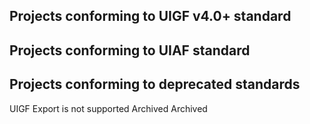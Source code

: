 ## Projects conforming to UIGF v4.0+ standard

<RelativeProjectPanel>
  <Pcd
    bg="/partnerships/TeyvatGuide/AppPreview.png"
    icon="/partnerships/TeyvatGuide/logo.png"
    repo="https://github.com/BTMuli/TeyvatGuide"
    site="https://apps.microsoft.com/detail/9NLBNNNBNSJN"
    title="Teyvat Guide"
    desc="Game Tool for Genshin Impact Player">
    <Pcb label="UIGF v4.0" :games="['ys', 'sr_', 'zzz_']" bg="orange"></Pcb>
    <Pcb label="UIGF v3.0" :games="['ys']" bg="white"></Pcb>
  </Pcd>
  <Pcd
    bg="https://gi.pizzastudio.org/img/ophelper-uigf-preview.png"
    icon="https://gi.pizzastudio.org/img/ophelper_logo_clipped.png"
    repo="https://github.com/pizza-studio/GenshinPizzaHelper"
    site="https://apps.apple.com/app/id1635319193"
    title="Pizza Helper for Genshin"
    desc="A companion app (for Genshin Impact) among Apple platforms.">
    <Pcb label="UIGF v4.0" :games="['ys', 'sr_', 'zzz_']" bg="purple"></Pcb>
  </Pcd>
  <Pcd
    bg="https://hsr.pizzastudio.org/img/hsrhelper-srgf-preview.png"
    icon="https://hsr.pizzastudio.org/img/icon.hsrhelper.clipped.png"
    repo="https://github.com/pizza-studio/HSRPizzaHelper/"
    site="https://apps.apple.com/app/id6448894222"
    title="Pizza Helper for HSR"
    desc="A companion app (for Honkai: Star Rail) among Apple platforms.">
    <Pcb label="UIGF v4.0" :games="['ys_', 'sr', 'zzz_']" bg="purple"></Pcb>
    <Pcb label="SRGF v1.0" :games="['sr']" bg="white"></Pcb>
  </Pcd>
</RelativeProjectPanel>

## Projects conforming to UIAF standard

<RelativeProjectPanel>
  <Pcd
    bg="https://img.alicdn.com/imgextra/i4/1797064093/O1CN01F0AGTl1g6dvW6j28q_!!1797064093.png"
    icon="https://img.alicdn.com/imgextra/i4/1797064093/O1CN01oaGvKE1g6dut0pICS_!!1797064093.png"
    repo="https://github.com/DGP-Studio/Snap.Hutao"
    site="https://hut.ao/"
    title="Snap Hutao"
    desc="A multifunctional open-source Genshin Impact toolkit">
    <Pcb label="UIAF v1.1" :games="['ys']" bg="red"></Pcb>
  </Pcd>
  <Pcd
    bg="https://file.xunkong.cc/static/repo/xunkong/YanfeiLawyer.webp"
    icon="https://xunkong.cc/images/logo.640.webp"
    repo="https://github.com/xunkong/xunkong"
    site="https://xunkong.cc/"
    title="Xunkong"
    desc="记录旅途中发生的事">
    <Pcb label="UIAF 1.1" :games="['ys']" bg="red"></Pcb>
  </Pcd>
  <Pcd
    bg="/partnerships/cocogoat.png"
    icon="https://avatars.githubusercontent.com/u/82107463"
    repo="https://github.com/yuehaiTeam/cocogoat"
    site="https://cocogoat.work/"
    title="椰羊 cocogoat"
    desc="A toolbox for Genshin Impact 100% running in browser.">
    <Pcb label="UIAF 1.1" :games="['ys']" bg="blue"></Pcb>
    <Pcb label="UIAF 1.0" :games="['ys']" bg="white"></Pcb>
  </Pcd>
  <Pcd
    bg="https://raw.githubusercontent.com/Finchaos/yae-markdown-230119/main/images/4.png"
    icon="https://raw.githubusercontent.com/HolographicHat/YaeAchievement/master/icon.ico"
    repo="https://github.com/HolographicHat/YaeAchievement"
    title="YaeAchievement"
    desc="更快、更准的原神成就导出工具">
    <Pcb label="UIAF 1.1" :games="['ys']" bg="orange"></Pcb>
  </Pcd>
  <Pcd
    bg="/partnerships/TeyvatGuide/AppPreview.png"
    icon="/partnerships/TeyvatGuide/logo.png"
    repo="https://github.com/BTMuli/TeyvatGuide"
    site="https://apps.microsoft.com/detail/9NLBNNNBNSJN"
    title="Teyvat Guide"
    desc="Game Tool for Genshin Impact Player">
    <Pcb label="UIAF v1.1" :games="['ys']" bg="orange"></Pcb>
  </Pcd>
  <Pcd
    bg="/partnerships/PaimonsNotebook/preview.webp"
    icon="/partnerships/PaimonsNotebook/logo.webp"
    repo="https://github.com/QooLianyi/PaimonsNotebook"
    title="PaimonsNotebook"
    desc="Android-platform game tool for Genshin Impact">
    <Pcb label="UIAF v1.1" :games="['ys']" bg="green"></Pcb>
  </Pcd>
</RelativeProjectPanel>

## Projects conforming to deprecated standards

<RelativeProjectPanel>
<Pcd
    bg="https://img.alicdn.com/imgextra/i3/1797064093/O1CN018VkZBw1g6dvTMaX9W_!!1797064093.png"
    icon="https://s1.ax1x.com/2023/09/09/pP6xBef.png"
    repo="https://github.com/biuuu/genshin-wish-export"
    title="genshin wish export"
    desc="Easily export the Genshin Impact wish record">
    <Pcb label="UIGF v3.0" :games="['ys']" bg="white"></Pcb>
  </Pcd>
  <Pcd
    bg="https://file.xunkong.cc/static/repo/xunkong/YanfeiLawyer.webp"
    icon="https://xunkong.cc/images/logo.640.webp"
    repo="https://github.com/xunkong/xunkong"
    site="https://xunkong.cc/"
    title="Xunkong"
    desc="记录旅途中发生的事">
    <Pcb label="UIGF v2.2" :games="['ys']" bg="red"></Pcb>
  </Pcd>
  <Pcd
    bg="https://s1.ax1x.com/2023/09/09/pP6x1eK.png"
    icon="https://s1.ax1x.com/2023/09/09/pP6xyFg.jpg"
    repo="https://github.com/voderl/genshin-gacha-analyzer"
    site="https://genshin.voderl.cn/"
    title="genshin-gacha-analyzer"
    desc="genshin wish history analyzer">
    <Pcb label="UIGF v2.2" :games="['ys']" bg="green"></Pcb>
    <Pcb bg="red">UIGF Export is not supported</Pcb>
  </Pcd>
  <Pcd
    bg="/partnerships/mukapp/preview.webp"
    icon="https://img.alicdn.com/imgextra/i4/1797064093/O1CN01agfnd91g6dvMzibmE_!!1797064093.png"
    site="https://gtool.mukapp.top/"
    title="应急食品"
    desc="安卓平台下的原神工具客户端">
    <Pcb label="UIGF Unknown" :games="['ys']" bg="green"></Pcb>
  </Pcd>
  <Pcd
    bg="/partnerships/teyvat-preview.png"
    icon="https://img.alicdn.com/imgextra/i1/1797064093/O1CN01wVRiEq1g6dvGG2mmX_!!1797064093.png"
    site="https://www.yshelper.com/index.php"
    title="YSHelper"
    desc="专注旅行者服务的微信小程序">
    <Pcb label="UIGF Unknown" :games="['ys']" bg="green"></Pcb>
  </Pcd>
  <Pcd
    bg="https://img.alicdn.com/imgextra/i1/1797064093/O1CN01Or2BBf1g6dvUQwGP9_!!1797064093.png"
    icon="https://s1.ax1x.com/2023/09/09/pP6xyFg.jpg"
    repo="https://github.com/sunfkny/genshin-gacha-export"
    title="genshin-gacha-export"
    desc="原神抽卡记录导出">
    <Pcb label="UIGF v2.2" :games="['ys']" bg="blue"></Pcb>
  </Pcd>
  <Pcd
    bg="https://s1.ax1x.com/2023/09/09/pP6xHfJ.png"
    icon="https://s1.ax1x.com/2023/09/09/pP6x7Y4.png"
    repo="https://github.com/AuroraZiling/sangonomiya"
    title="Sangonomiya"
    desc="Gacha Report Tool for Genshin Impact">
    <Pcb label="UIGF Unknown" :games="['ys']" bg="green"></Pcb>
    <Pcb bg="red">Archived</Pcb>
  </Pcd>
  <Pcd
    bg="https://starward.scighost.com/resource/img/uigf/uigf_en.webp"
    icon="/partnerships/starward/logo.ico"
    repo="https://github.com/Scighost/Starward"
    title="Starward"
    desc="Game Launcher for miHoYo">
    <Pcb label="UIGF v2.3" :games="['ys']" bg="blue"></Pcb>
  </Pcd>
  <Pcd
    bg="/partnerships/PaimonsNotebook/preview.webp"
    icon="/partnerships/PaimonsNotebook/logo.webp"
    repo="https://github.com/QooLianyi/PaimonsNotebook"
    title="PaimonsNotebook"
    desc="Android-platform game tool for Genshin Impact">
    <Pcb label="UIGF v3.0" :games="['ys']" bg="green"></Pcb>
  </Pcd>
  <Pcd
    bg="https://raw.githubusercontent.com/DancingSnow0517/StarRail-gacha/master/imgs/1.png"
    icon="https://raw.githubusercontent.com/DancingSnow0517/StarRail-gacha/master/imgs/star_rail.png"
    repo="https://github.com/DancingSnow0517/StarRail-gacha"
    title="StarRail Gacha Exporter"
    desc="A Quick and Easy Honkai: Star Rail Gacha export tool">
    <Pcb label="SRGF v1.0" :games="['sr']" bg="white"></Pcb>
  </Pcd>
  <Pcd
      bg="https://raw.githubusercontent.com/BoxCatTeam/SRCat/master/github-assets/images/3.png"
      icon="https://raw.githubusercontent.com/BoxCatTeam/SRCat/master/github-assets/images/app_icon.png"
      repo="https://github.com/BoxCatTeam/SRCat"
      site="https://srcat.boxcat.org/"
      title="SRCat"
      desc="Honkai: Star Rail Toolbox / May the kitties accompany all the way along.">
      <Pcb label="SRGF v1.0" :games="['sr']" bg="red"></Pcb>
  </Pcd>
  <Pcd
    bg="https://s1.ax1x.com/2023/09/09/pP6xO61.png"
    icon="https://s1.ax1x.com/2023/09/09/pP6xLlR.png"
    repo="https://github.com/AuroraZiling/star-rail-asta"
    title="Asta"
    desc="Gacha Report Tool for Honkai: Star Rail">
    <Pcb label="SRGF v1.0" :games="['sr']" bg="red"></Pcb>
    <Pcb bg="blue">Archived</Pcb>
  </Pcd>
  <Pcd
    bg="https://starward.scighost.com/resource/img/uigf/uigf_zh.webp"
    icon="/partnerships/starward/logo.ico"
    repo="https://github.com/Scighost/Starward"
    title="Starward"
    desc="Game Launcher for miHoYo">
    <Pcb label="SRGF v1.0" :games="['sr']" bg="blue"></Pcb>
  </Pcd>
  <Pcd
    bg="/partnerships/starwo/preview.png"
    icon="/partnerships/starwo/logo.png"
    repo="https://github.com/TremblingMoeNew/StarRailWarpObserve"
    site="https://starwo.dodocotales.cc/"
    title="Star Rail Warp Observe"
    desc="Observe every warp of you">
    <Pcb label="SRGF v1.0" :games="['sr']" bg="white"></Pcb>
  </Pcd>
  <Pcd
    bg="https://cdn.jamsg.cn/release/SRTools/Preview.webp"
    icon="https://cdn.jamsg.cn/release/SRTools/Logo.webp"
    repo="https://github.com/JamXi233/SRTools"
    site="https://srtools.jamsg.cn"
    title="SRTools"
    desc="Enhanced StarRail Launcher">
    <Pcb label="SRGF v1.0" :games="['sr']" bg="purple"></Pcb>
  </Pcd>
  <Pcd
    bg="https://raw.githubusercontent.com/xyxyx718/HSRchargingCalculator/main/img/mp-history.jpg"
    icon="https://raw.githubusercontent.com/xyxyx718/HSRchargingCalculator/main/img/logo.png"
    repo="https://github.com/xyxyx718/HSRchargingCalculator"
    site="https://github.com/xyxyx718/HSRchargingCalculator/blob/main/%E5%92%B8%E9%B1%BC%E7%9A%84%E5%B4%A9%E9%93%81%E5%8A%A9%E7%90%86.md"
    title="咸鱼的崩铁助理"
    desc="Gacha Analyzer & Charging Calculator for Honkai: Star Rail">
    <Pcb label="SRGF v1.0" :games="['sr']" bg="blue"></Pcb>
  </Pcd>
  <Pcd
    bg="https://raw.githubusercontent.com/cntvc/star-rail-tools/main/docs/image/star_rail_tools_cover.png"
    icon="/games/sr.webp"
    repo="https://github.com/cntvc/star-rail-tools"
    title="StarRailTools"
    desc="保存星铁数据的小工具">
    <Pcb label="SRGF v1.0" :games="['sr']" bg="white"></Pcb>
  </Pcd>
  <Pcd
    bg="/partnerships/StarRailToolkit/preview.jpg"
    icon="/partnerships/StarRailToolkit/logo.jpg"
    repo="https://github.com/LittleNyima/honkai-starrail-toolkit"
    title="StarRailToolkit"
    desc="Honkai: Star Rail Toolkit">
    <Pcb label="SRGF v1.0" :games="['sr']" bg="red"></Pcb>
  </Pcd>
  <Pcd
    bg="/partnerships/Firefly/preview.png"
    icon="/partnerships/Firefly/logo.png"
    repo="https://github.com/Natrium0521/Firefly"
    title="Firefly"
    desc="Honkai: Star Rail Tools">
    <Pcb label="SRGF v1.0" :games="['sr']" bg="purple"></Pcb>
  </Pcd>
</RelativeProjectPanel>
